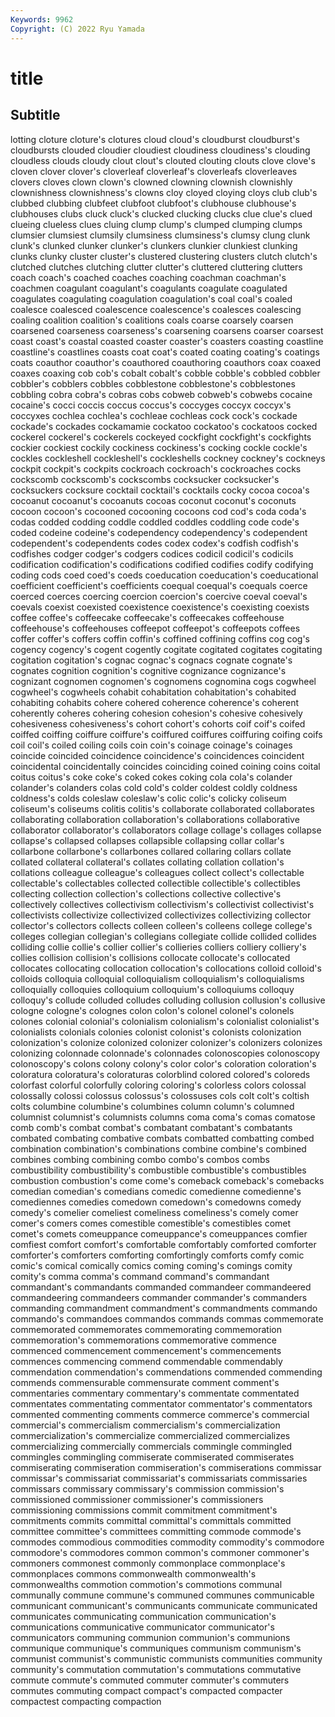 ```yaml
---
Keywords: 9962
Copyright: (C) 2022 Ryu Yamada
---
```



# title

## Subtitle
lotting cloture cloture's clotures cloud cloud's
cloudburst cloudburst's cloudbursts clouded cloudier cloudiest cloudiness cloudiness's clouding cloudless
clouds cloudy clout clout's clouted clouting clouts clove clove's cloven
clover clover's cloverleaf cloverleaf's cloverleafs cloverleaves clovers cloves clown clown's
clowned clowning clownish clownishly clownishness clownishness's clowns cloy cloyed cloying
cloys club club's clubbed clubbing clubfeet clubfoot clubfoot's clubhouse clubhouse's
clubhouses clubs cluck cluck's clucked clucking clucks clue clue's clued
clueing clueless clues cluing clump clump's clumped clumping clumps clumsier
clumsiest clumsily clumsiness clumsiness's clumsy clung clunk clunk's clunked clunker
clunker's clunkers clunkier clunkiest clunking clunks clunky cluster cluster's clustered
clustering clusters clutch clutch's clutched clutches clutching clutter clutter's cluttered
cluttering clutters coach coach's coached coaches coaching coachman coachman's coachmen
coagulant coagulant's coagulants coagulate coagulated coagulates coagulating coagulation coagulation's coal
coal's coaled coalesce coalesced coalescence coalescence's coalesces coalescing coaling coalition
coalition's coalitions coals coarse coarsely coarsen coarsened coarseness coarseness's coarsening
coarsens coarser coarsest coast coast's coastal coasted coaster coaster's coasters
coasting coastline coastline's coastlines coasts coat coat's coated coating coating's
coatings coats coauthor coauthor's coauthored coauthoring coauthors coax coaxed coaxes
coaxing cob cob's cobalt cobalt's cobble cobble's cobbled cobbler cobbler's
cobblers cobbles cobblestone cobblestone's cobblestones cobbling cobra cobra's cobras cobs
cobweb cobweb's cobwebs cocaine cocaine's cocci coccis coccus coccus's coccyges
coccyx coccyx's coccyxes cochlea cochlea's cochleae cochleas cock cock's cockade
cockade's cockades cockamamie cockatoo cockatoo's cockatoos cocked cockerel cockerel's cockerels
cockeyed cockfight cockfight's cockfights cockier cockiest cockily cockiness cockiness's cocking
cockle cockle's cockles cockleshell cockleshell's cockleshells cockney cockney's cockneys cockpit
cockpit's cockpits cockroach cockroach's cockroaches cocks cockscomb cockscomb's cockscombs cocksucker
cocksucker's cocksuckers cocksure cocktail cocktail's cocktails cocky cocoa cocoa's cocoanut
cocoanut's cocoanuts cocoas coconut coconut's coconuts cocoon cocoon's cocooned cocooning
cocoons cod cod's coda coda's codas codded codding coddle coddled
coddles coddling code code's coded codeine codeine's codependency codependency's codependent
codependent's codependents codes codex codex's codfish codfish's codfishes codger codger's
codgers codices codicil codicil's codicils codification codification's codifications codified codifies
codify codifying coding cods coed coed's coeds coeducation coeducation's coeducational
coefficient coefficient's coefficients coequal coequal's coequals coerce coerced coerces coercing
coercion coercion's coercive coeval coeval's coevals coexist coexisted coexistence coexistence's
coexisting coexists coffee coffee's coffeecake coffeecake's coffeecakes coffeehouse coffeehouse's coffeehouses
coffeepot coffeepot's coffeepots coffees coffer coffer's coffers coffin coffin's coffined
coffining coffins cog cog's cogency cogency's cogent cogently cogitate cogitated
cogitates cogitating cogitation cogitation's cognac cognac's cognacs cognate cognate's cognates
cognition cognition's cognitive cognizance cognizance's cognizant cognomen cognomen's cognomens cognomina
cogs cogwheel cogwheel's cogwheels cohabit cohabitation cohabitation's cohabited cohabiting cohabits
cohere cohered coherence coherence's coherent coherently coheres cohering cohesion cohesion's
cohesive cohesively cohesiveness cohesiveness's cohort cohort's cohorts coif coif's coifed
coiffed coiffing coiffure coiffure's coiffured coiffures coiffuring coifing coifs coil
coil's coiled coiling coils coin coin's coinage coinage's coinages coincide
coincided coincidence coincidence's coincidences coincident coincidental coincidentally coincides coinciding coined
coining coins coital coitus coitus's coke coke's coked cokes coking
cola cola's colander colander's colanders colas cold cold's colder coldest
coldly coldness coldness's colds coleslaw coleslaw's colic colic's colicky coliseum
coliseum's coliseums colitis colitis's collaborate collaborated collaborates collaborating collaboration collaboration's
collaborations collaborative collaborator collaborator's collaborators collage collage's collages collapse collapse's
collapsed collapses collapsible collapsing collar collar's collarbone collarbone's collarbones collared
collaring collars collate collated collateral collateral's collates collating collation collation's
collations colleague colleague's colleagues collect collect's collectable collectable's collectables collected
collectible collectible's collectibles collecting collection collection's collections collective collective's collectively
collectives collectivism collectivism's collectivist collectivist's collectivists collectivize collectivized collectivizes collectivizing
collector collector's collectors collects colleen colleen's colleens college college's colleges
collegian collegian's collegians collegiate collide collided collides colliding collie collie's
collier collier's collieries colliers colliery colliery's collies collision collision's collisions
collocate collocate's collocated collocates collocating collocation collocation's collocations colloid colloid's
colloids colloquia colloquial colloquialism colloquialism's colloquialisms colloquially colloquies colloquium colloquium's
colloquiums colloquy colloquy's collude colluded colludes colluding collusion collusion's collusive
cologne cologne's colognes colon colon's colonel colonel's colonels colones colonial
colonial's colonialism colonialism's colonialist colonialist's colonialists colonials colonies colonist colonist's
colonists colonization colonization's colonize colonized colonizer colonizer's colonizers colonizes colonizing
colonnade colonnade's colonnades colonoscopies colonoscopy colonoscopy's colons colony colony's color
color's coloration coloration's coloratura coloratura's coloraturas colorblind colored colored's coloreds
colorfast colorful colorfully coloring coloring's colorless colors colossal colossally colossi
colossus colossus's colossuses cols colt colt's coltish colts columbine columbine's
columbines column column's columned columnist columnist's columnists columns coma coma's
comas comatose comb comb's combat combat's combatant combatant's combatants combated
combating combative combats combatted combatting combed combination combination's combinations combine
combine's combined combines combing combining combo combo's combos combs combustibility
combustibility's combustible combustible's combustibles combustion combustion's come come's comeback comeback's
comebacks comedian comedian's comedians comedic comedienne comedienne's comediennes comedies comedown
comedown's comedowns comedy comedy's comelier comeliest comeliness comeliness's comely comer
comer's comers comes comestible comestible's comestibles comet comet's comets comeuppance
comeuppance's comeuppances comfier comfiest comfort comfort's comfortable comfortably comforted comforter
comforter's comforters comforting comfortingly comforts comfy comic comic's comical comically
comics coming coming's comings comity comity's comma comma's command command's
commandant commandant's commandants commanded commandeer commandeered commandeering commandeers commander commander's
commanders commanding commandment commandment's commandments commando commando's commandoes commandos commands
commas commemorate commemorated commemorates commemorating commemoration commemoration's commemorations commemorative commence
commenced commencement commencement's commencements commences commencing commend commendable commendably commendation
commendation's commendations commended commending commends commensurable commensurate comment comment's commentaries
commentary commentary's commentate commentated commentates commentating commentator commentator's commentators commented
commenting comments commerce commerce's commercial commercial's commercialism commercialism's commercialization commercialization's
commercialize commercialized commercializes commercializing commercially commercials commingle commingled commingles commingling
commiserate commiserated commiserates commiserating commiseration commiseration's commiserations commissar commissar's commissariat
commissariat's commissariats commissaries commissars commissary commissary's commission commission's commissioned commissioner
commissioner's commissioners commissioning commissions commit commitment commitment's commitments commits committal
committal's committals committed committee committee's committees committing commode commode's commodes
commodious commodities commodity commodity's commodore commodore's commodores common common's commoner
commoner's commoners commonest commonly commonplace commonplace's commonplaces commons commonwealth commonwealth's
commonwealths commotion commotion's commotions communal communally commune commune's communed communes
communicable communicant communicant's communicants communicate communicated communicates communicating communication communication's
communications communicative communicator communicator's communicators communing communion communion's communions communique
communique's communiques communism communism's communist communist's communistic communists communities community
community's commutation commutation's commutations commutative commute commute's commuted commuter commuter's
commuters commutes commuting compact compact's compacted compacter compactest compacting compaction

